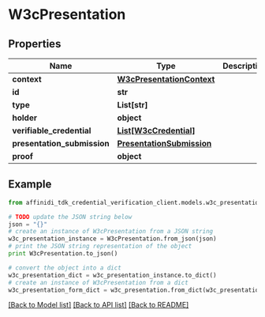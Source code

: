 # W3cPresentation

## Properties

| Name                        | Type                                                    | Description | Notes      |
| --------------------------- | ------------------------------------------------------- | ----------- | ---------- |
| **context**                 | [**W3cPresentationContext**](W3cPresentationContext.md) |             |
| **id**                      | **str**                                                 |             | [optional] |
| **type**                    | **List[str]**                                           |             |
| **holder**                  | **object**                                              |             |
| **verifiable_credential**   | [**List[W3cCredential]**](W3cCredential.md)             |             |
| **presentation_submission** | [**PresentationSubmission**](PresentationSubmission.md) |             | [optional] |
| **proof**                   | **object**                                              |             |

## Example

```python
from affinidi_tdk_credential_verification_client.models.w3c_presentation import W3cPresentation

# TODO update the JSON string below
json = "{}"
# create an instance of W3cPresentation from a JSON string
w3c_presentation_instance = W3cPresentation.from_json(json)
# print the JSON string representation of the object
print W3cPresentation.to_json()

# convert the object into a dict
w3c_presentation_dict = w3c_presentation_instance.to_dict()
# create an instance of W3cPresentation from a dict
w3c_presentation_form_dict = w3c_presentation.from_dict(w3c_presentation_dict)
```

[[Back to Model list]](../README.md#documentation-for-models) [[Back to API list]](../README.md#documentation-for-api-endpoints) [[Back to README]](../README.md)
